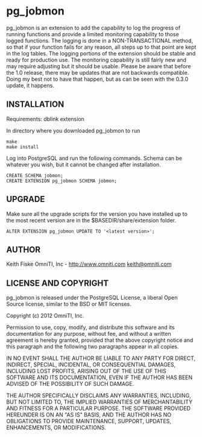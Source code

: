 pg_jobmon
=========

pg_jobmon is an extension to add the capability to log the progress of running functions and provide a limited monitoring capability to those logged functions. 
The logging is done in a NON-TRANSACTIONAL method, so that if your function fails for any reason, all steps up to that point are kept in the log tables. The logging portions of the extension should be stable and ready for production use. The monitoring capability is still fairly new and may require adjusting but it should be usable.
Please be aware that before the 1.0 release, there may be updates that are not backwards compatible. Doing my best not to have that happen, but as can be seen with the 0.3.0 update, it happens.

INSTALLATION
------------

Requirements: dblink extension

In directory where you downloaded pg_jobmon to run

    make
    make install

Log into PostgreSQL and run the following commands. Schema can be whatever you wish, but it cannot be changed after installation.

    CREATE SCHEMA jobmon;
    CREATE EXTENSION pg_jobmon SCHEMA jobmon;


UPGRADE
-------

Make sure all the upgrade scripts for the version you have installed up to the most recent version are in the $BASEDIR/share/extension folder. 

    ALTER EXTENSION pg_jobmon UPDATE TO '<latest version>';


AUTHOR
------

Keith Fiske
OmniTI, Inc - http://www.omniti.com
keith@omniti.com


LICENSE AND COPYRIGHT
---------------------

pg_jobmon is released under the PostgreSQL License, a liberal Open Source license, similar to the BSD or MIT licenses.

Copyright (c) 2012 OmniTI, Inc.

Permission to use, copy, modify, and distribute this software and its documentation for any purpose, without fee, and without a written agreement is hereby granted, provided that the above copyright notice and this paragraph and the following two paragraphs appear in all copies.

IN NO EVENT SHALL THE AUTHOR BE LIABLE TO ANY PARTY FOR DIRECT, INDIRECT, SPECIAL, INCIDENTAL, OR CONSEQUENTIAL DAMAGES, INCLUDING LOST PROFITS, ARISING OUT OF THE USE OF THIS SOFTWARE AND ITS DOCUMENTATION, EVEN IF THE AUTHOR HAS BEEN ADVISED OF THE POSSIBILITY OF SUCH DAMAGE.

THE AUTHOR SPECIFICALLY DISCLAIMS ANY WARRANTIES, INCLUDING, BUT NOT LIMITED TO, THE IMPLIED WARRANTIES OF MERCHANTABILITY AND FITNESS FOR A PARTICULAR PURPOSE. THE SOFTWARE PROVIDED HEREUNDER IS ON AN "AS IS" BASIS, AND THE AUTHOR HAS NO OBLIGATIONS TO PROVIDE MAINTENANCE, SUPPORT, UPDATES, ENHANCEMENTS, OR MODIFICATIONS.
